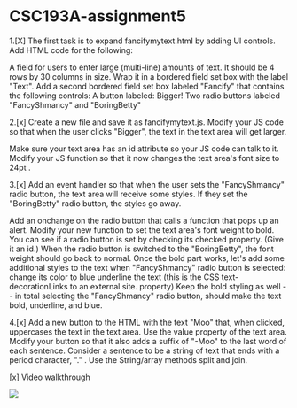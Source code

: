 # CSC193A-assignment5
1.[X] The first task is to expand fancifymytext.html by adding UI controls. Add HTML code for the following:

A field for users to enter large (multi-line) amounts of text.
It should be 4 rows by 30 columns in size.
Wrap it in a bordered field set box with the label "Text".
Add a second bordered field set box labeled "Fancify" that contains the following controls:
A button labeled: Bigger!
Two radio buttons labeled "FancyShmancy" and "BoringBetty"

2.[x] Create a new file and save it as fancifymytext.js.
Modify your JS code so that when the user clicks "Bigger", the text in the text area will get larger.

Make sure your text area has an id attribute so your JS code can talk to it.
Modify your JS function so that it now changes the text area's font size to 24pt .

3.[x] Add an event handler so that when the user sets the "FancyShmancy" radio button, the text area will receive some styles.  If they set the "BoringBetty" radio button, the styles go away.

Add an onchange on the radio button that calls a function that pops up an alert.
Modify your new function to set the text area's font weight to bold.
You can see if a radio button is set by checking its checked property. (Give it an id.)
When the radio button is switched to the "BoringBetty", the font weight should go back to normal.
Once the bold part works, let's add some additional styles to the text when "FancyShmancy" radio button is selected:
change its color to blue
underline the text (this is the CSS text-decorationLinks to an external site. property)
Keep the bold styling as well -- in total selecting the "FancyShmancy" radio button, should make the text bold, underline, and blue.

4.[x] Add a new button to the HTML with the text "Moo" that, when clicked, uppercases the text in the text area.
Use the value property of the text area.
Modify your button so that it also adds a suffix of "-Moo" to the last word of each sentence.
Consider a sentence to be a string of text that ends with a period character, "." .
Use the String/array methods split and join. 

[x] Video walkthrough
<div>
    <a href="https://www.loom.com/share/3b6ff76d2a374a0a92295dac5032ce76?sid=5b4688a5-9ea2-4d31-8804-abae0b1a6b00">
    </a>
    <a href="https://www.loom.com/share/3b6ff76d2a374a0a92295dac5032ce76?sid=5b4688a5-9ea2-4d31-8804-abae0b1a6b00">
      <img style="max-width:700px;" src="https://cdn.loom.com/sessions/thumbnails/173aa68c5b5d403ca68e53a9ca793f00-with-play.gif">
    </a>
  </div>

